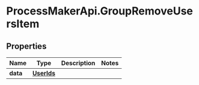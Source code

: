 # ProcessMakerApi.GroupRemoveUsersItem

## Properties
Name | Type | Description | Notes
------------ | ------------- | ------------- | -------------
**data** | [**UserIds**](UserIds.md) |  | 


